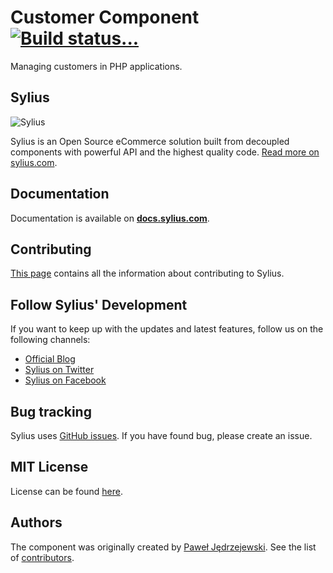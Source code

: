 Customer Component [![Build status...](https://secure.travis-ci.org/Sylius/Customer.png?branch=master)](https://travis-ci.org/Sylius/Customer)
================

Managing customers in PHP applications.

Sylius
------

![Sylius](https://demo.sylius.com/assets/shop/img/logo.png)

Sylius is an Open Source eCommerce solution built from decoupled components with powerful API and the highest quality code. [Read more on sylius.com](https://sylius.com).

Documentation
-------------

Documentation is available on [**docs.sylius.com**](https://docs.sylius.com).

Contributing
------------

[This page](https://docs.sylius.com/en/latest/contributing/index.html) contains all the information about contributing to Sylius.

Follow Sylius' Development
--------------------------

If you want to keep up with the updates and latest features, follow us on the following channels:

* [Official Blog](https://sylius.com/blog)
* [Sylius on Twitter](https://twitter.com/Sylius)
* [Sylius on Facebook](https://facebook.com/SyliusEcommerce)

Bug tracking
------------

Sylius uses [GitHub issues](https://github.com/Sylius/Sylius/issues).
If you have found bug, please create an issue.

MIT License
-----------

License can be found [here](https://github.com/Sylius/Sylius/blob/master/LICENSE).

Authors
-------

The component was originally created by [Paweł Jędrzejewski](https://pjedrzejewski.com).
See the list of [contributors](https://github.com/Sylius/Customer/contributors).
